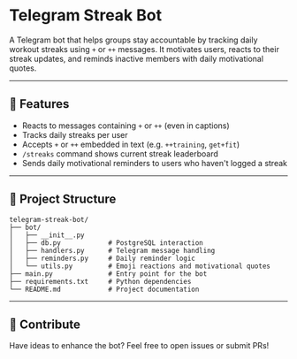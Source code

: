 # Telegram Streak Bot

A Telegram bot that helps groups stay accountable by tracking daily workout streaks using `+` or `++` messages. It motivates users, reacts to their streak updates, and reminds inactive members with daily motivational quotes.

---

## 🚀 Features

- Reacts to messages containing `+` or `++` (even in captions)
- Tracks daily streaks per user
- Accepts `+` or `++` embedded in text (e.g. `++training`, `get+fit`)
- `/streaks` command shows current streak leaderboard
- Sends daily motivational reminders to users who haven't logged a streak

---

## 🧱 Project Structure

```text
telegram-streak-bot/
├── bot/
│   ├── __init__.py
│   ├── db.py            # PostgreSQL interaction
│   ├── handlers.py      # Telegram message handling
│   ├── reminders.py     # Daily reminder logic
│   └── utils.py         # Emoji reactions and motivational quotes
├── main.py              # Entry point for the bot
├── requirements.txt     # Python dependencies
└── README.md            # Project documentation
```
---

## 💬 Contribute

Have ideas to enhance the bot? Feel free to open issues or submit PRs!

